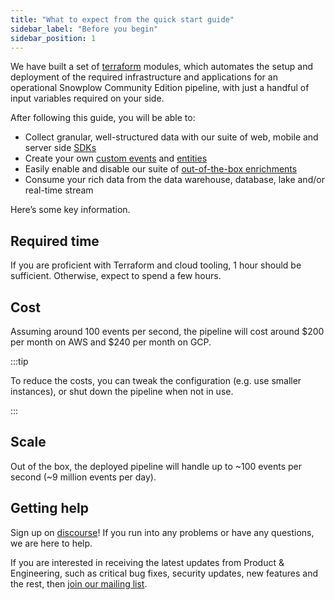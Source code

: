```yaml
---
title: "What to expect from the quick start guide"
sidebar_label: "Before you begin"
sidebar_position: 1
---
```


We have built a set of [terraform](https://www.terraform.io/docs/language/modules/develop/index.html) modules, which automates the setup and deployment of the required infrastructure and applications for an operational Snowplow Community Edition pipeline, with just a handful of input variables required on your side.

After following this guide, you will be able to: 

- Collect granular, well-structured data with our suite of web, mobile and server side [SDKs](/docs/sources/trackers/index.md)
- Create your own [custom events](/docs/fundamentals/events/index.md#self-describing-events) and [entities](/docs/fundamentals/entities/index.md#custom-entities)
- Easily enable and disable our suite of [out-of-the-box enrichments](/docs/pipeline/enrichments/available-enrichments/index.md)
- Consume your rich data from the data warehouse, database, lake and/or real-time stream

Here’s some key information.

## Required time

If you are proficient with Terraform and cloud tooling, 1 hour should be sufficient. Otherwise, expect to spend a few hours.

## Cost

Assuming around 100 events per second, the pipeline will cost around $200 per month on AWS and $240 per month on GCP.

:::tip

To reduce the costs, you can tweak the configuration (e.g. use smaller instances), or shut down the pipeline when not in use.

:::

## Scale

Out of the box, the deployed pipeline will handle up to ~100 events per second (~9 million events per day).

## Getting help

Sign up on [discourse](https://discourse.snowplow.io/)! If you run into any problems or have any questions, we are here to help.

If you are interested in receiving the latest updates from Product & Engineering, such as critical bug fixes, security updates, new features and the rest, then [join our mailing list](https://info.snowplow.io/newsletter-signup).
